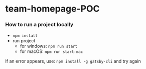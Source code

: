 # team-homepage-POC

### How to run a project locally
- `npm install`
- run project
  - for windows: `npm run start`
  - for macOS: `npm run start:mac`

If an error appears, use: `npm install -g gatsby-cli` and try again
